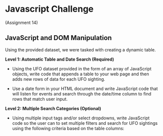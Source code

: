 # Javascript Challenge
(Assignment 14)

 JavaScript and DOM Manipulation
 --------
 
 
 Using the provided dataset, we were tasked with creating a dynamic table.
 
 **Level 1: Automatic Table and Date Search (Required)**
 
 - Using the UFO dataset provided in the form of an array of JavaScript objects, write code that appends a table to your web page and then adds new rows of data for each UFO sighting.
 
 - Use a date form in your HTML document and write JavaScript code that will listen for events and search through the date/time column to find rows that match user input.


**Level 2: Multiple Search Categories (Optional)**

- Using multiple input tags and/or select dropdowns, write JavaScript code so the user can to set multiple filters and search for UFO sightings using the following criteria based on the table columns:
